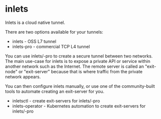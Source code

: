 # inlets

Inlets is a cloud native tunnel.

There are two options available for your tunnels:

* inlets - OSS L7 tunnel
* inlets-pro - commercial TCP L4 tunnel

You can use inlets/-pro to create a secure tunnel between two networks. The main use-case for inlets is to expose a private API or service within another network such as the Internet. The remote server is called an "exit-node" or "exit-server" because that is where traffic from the private network appears.

You can then configure inlets manually, or use one of the community-built tools to automate creating an exit-server for you.

* inletsctl - create exit-servers for inlets/-pro
* inlets-operator - Kubernetes automation to create exit-servers for inlets/-pro
